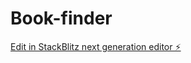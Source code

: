 # Book-finder

[Edit in StackBlitz next generation editor ⚡️](https://stackblitz.com/~/github.com/Niharika-uiux/Book-finder)